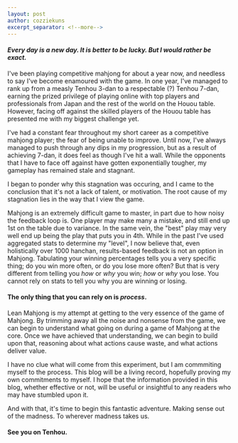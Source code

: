 ```yaml
---
layout: post
author: cozziekuns
excerpt_separator: <!--more-->
---
```


#### *Every day is a new day. It is better to be lucky. But I would rather be exact.*

I've been playing competitive mahjong for about a year now, and needless to say 
I've become enamoured with the game. In one year, I've managed to rank up from
a measly Tenhou 3-dan to a respectable (?) Tenhou 7-dan, earning the prized 
privilege of playing online with top players and professionals from Japan and the
rest of the world on the Houou table. However, facing off against the skilled 
players of the Houou table has presented me with my biggest challenge yet.

I've had a constant fear throughout my short career as a competitive mahjong 
player; the fear of being unable to improve. Until now, I've always managed to 
push through any dips in my progression, but as a result of achieving 7-dan, 
it does feel as though I've hit a wall. While the opponents that I have to face
off against have gotten exponentially tougher, my gameplay has remained stale 
and stagnant.

I began to ponder why this stagnation was occuring, and I came to the conclusion
that it's not a lack of talent, or motivation. The root cause of my stagnation 
lies in the way that I view the game. 

Mahjong is an extremely difficult game to master, in part due to how noisy the
feedback loop is. One player may make many a mistake, and still end up 1st on 
the table due to variance. In the same vein, the "best" play may very well
end up being the play that puts you in 4th. While in the past I've used aggregated
stats to determine my "level", I now believe that, even holistically over 1000 
hanchan, results-based feedback is not an option in Mahjong. Tabulating your winning
percentages tells you a very specific thing; do you win more often, or do you lose 
more often? But that is very different from telling you *how* or *why* you win; 
*how* or *why* you lose. You cannot rely on stats to tell you why you are winning or 
losing.

#### The only thing that you can rely on is *process*.

Lean Mahjong is my attempt at getting to the very essence of the game of Mahjong.
By trimming away all the noise and nonsense from the game, we can begin to 
understand what going on during a game of Mahjong at the core. Once we have achieved 
that understanding, we can begin to build upon that, reasoning about what actions 
cause waste, and what actions deliver value.
 
I have no clue what will come from this experiment, but I am commmiting myself to
the process. This blog will be a living record, hopefully proving my own commitments 
to myself. I hope that the information provided in this blog, whether effective or
not, will be useful or insightful to any readers who may have stumbled upon it. 

And with that, it's time to begin this fantastic adventure. Making sense out of the 
madness. To wherever madness takes us.

#### See you on Tenhou.
